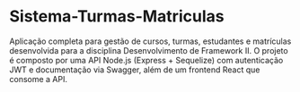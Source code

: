 # Sistema-Turmas-Matriculas
Aplicação completa para gestão de cursos, turmas, estudantes e matrículas desenvolvida para a disciplina Desenvolvimento de Framework II. O projeto é composto por uma API Node.js (Express + Sequelize) com autenticação JWT e documentação via Swagger, além de um frontend React que consome a API. 

